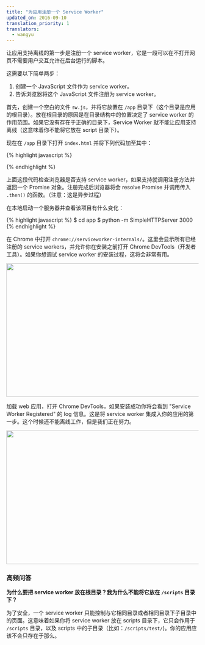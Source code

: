```yaml
---
title: "为应用注册一个 Service Worker"
updated_on: 2016-09-10
translation_priority: 1
translators:
  - wangyu
---
```


让应用支持离线的第一步是注册一个 service worker，它是一段可以在不打开网页不需要用户交互允许在后台运行的脚本。

这需要以下简单两步：
1. 创建一个 JavaScript 文件作为 service worker。
1. 告诉浏览器将这个 JavaScript 文件注册为 service worker。

首先，创建一个空白的文件 `sw.js`，并将它放置在 `/app` 目录下（这个目录是应用的根目录）。放在根目录的原因是在目录结构中的位置决定了 service worker 的作用范围。如果它没有存在于正确的目录下，Service Worker 就不能让应用支持离线（这意味着你不能将它放在 script 目录下）。

现在在 `/app` 目录下打开 `index.html` 并将下列代码加至其中：

{% highlight javascript %}
<script>
if('serviceWorker' in navigator) {
  navigator.serviceWorker
           .register('/sw.js')
           .then(function() { console.log("Service Worker Registered"); });
}
</script>
{% endhighlight %}

上面这段代码检查浏览器是否支持 service worker，如果支持就调用注册方法并返回一个 Promise 对象。注册完成后浏览器将会 resolve Promise 并调用传入 `.then()` 的函数。（注意：这是异步过程）

在本地启动一个服务器并查看该项目有什么变化：

{% highlight javascript %}
$ cd app
$ python -m SimpleHTTPServer 3000
{% endhighlight %}

在 Chrome 中打开 `chrome://serviceworker-internals/`。这里会显示所有已经注册的 service workers，并允许你在安装之前打开 Chrome DevTools（开发者工具）。如果你想调试 service worker 的安装过程，这将会非常有用。

<img src="images/image02.png" width="624" height="350" />  

加载 web 应用，打开 Chrome DevTools，如果安装成功你将会看到 "Service Worker Registered" 的 log 信息。这是将 service worker 集成入你的应用的第一步。这个时候还不能离线工作，但是我们正在努力。

<img src="images/image03.png" width="624" height="350" />

### 高频问答

**为什么要把 service worker 放在根目录？我为什么不能将它放在 `/scripts` 目录下？**

为了安全，一个 service worker 只能控制与它相同目录或者相同目录下子目录中的页面。这意味着如果你将 service worker 放在 scripts 目录下，它只会作用于 `/scripts` 目录，以及 scripts 中的子目录（比如：`/scripts/test/`)。你的应用应该不会只存在于那么。
